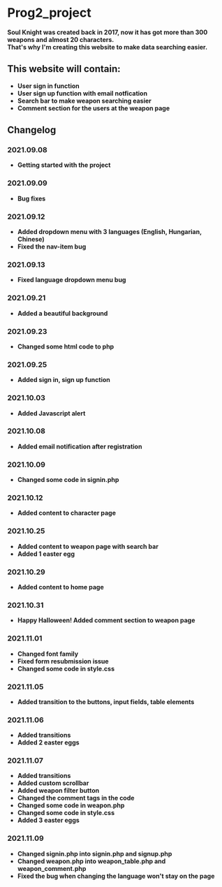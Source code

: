 # Prog2_project

**Soul Knight was created back in 2017, now it has got more than 300 weapons and almost 20 characters.** \
**That's why I'm creating this website to make data searching easier.**

## This website will contain:
* **User sign in function**
* **User sign up function with email notfication**
* **Search bar to make weapon searching easier**
* **Comment section for the users at the weapon page**

## Changelog

### 2021.09.08
* **Getting started with the project**

### 2021.09.09
* **Bug fixes**

### 2021.09.12
* **Added dropdown menu with 3 languages (English, Hungarian, Chinese)**
* **Fixed the nav-item bug**

### 2021.09.13
* **Fixed language dropdown menu bug**

### 2021.09.21
* **Added a beautiful background**

### 2021.09.23
* **Changed some html code to php**

### 2021.09.25
* **Added sign in, sign up function**

### 2021.10.03
* **Added Javascript alert**

### 2021.10.08
* **Added email notification after registration**

### 2021.10.09
* **Changed some code in signin.php**

### 2021.10.12
* **Added content to character page**

### 2021.10.25
* **Added content to weapon page with search bar**
* **Added 1 easter egg**

### 2021.10.29
* **Added content to home page**

### 2021.10.31
* **Happy Halloween! Added comment section to weapon page**

### 2021.11.01
* **Changed font family**
* **Fixed form resubmission issue**
* **Changed some code in style.css**

### 2021.11.05
* **Added transition to the buttons, input fields, table elements**

### 2021.11.06
* **Added transitions**
* **Added 2 easter eggs**

### 2021.11.07
* **Added transitions**
* **Added custom scrollbar**
* **Added weapon filter button**
* **Changed the comment tags in the code**
* **Changed some code in weapon.php**
* **Changed some code in style.css**
* **Added 3 easter eggs**

### 2021.11.09
* **Changed signin.php into signin.php and signup.php**
* **Changed weapon.php into weapon_table.php and weapon_comment.php**
* **Fixed the bug when changing the language won't stay on the page**